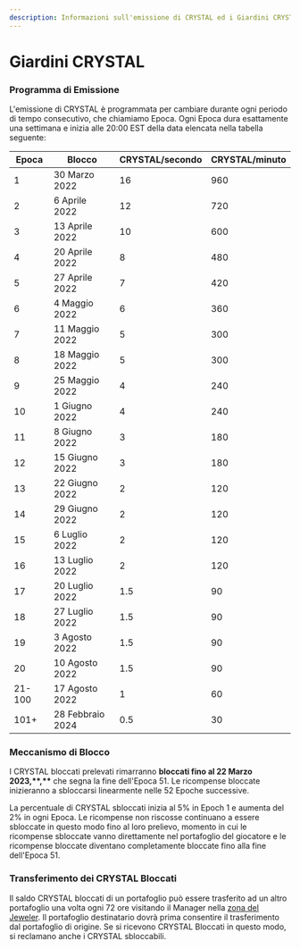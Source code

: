 ```yaml
---
description: Informazioni sull'emissione di CRYSTAL ed i Giardini CRYSTAL.
---
```


# Giardini CRYSTAL

### **Programma di Emissione**

L'emissione di CRYSTAL è programmata per cambiare durante ogni periodo di tempo consecutivo, che chiamiamo Epoca. Ogni Epoca dura esattamente una settimana e inizia alle 20:00 EST della data elencata nella tabella seguente:

| Epoca  | Blocco           | CRYSTAL/secondo | CRYSTAL/minuto |
| ------ | ---------------- | --------------- | -------------- |
| 1      | 30 Marzo 2022    | 16              | 960            |
| 2      | 6 Aprile 2022    | 12              | 720            |
| 3      | 13 Aprile 2022   | 10              | 600            |
| 4      | 20 Aprile 2022   | 8               | 480            |
| 5      | 27 Aprile 2022   | 7               | 420            |
| 6      | 4 Maggio 2022    | 6               | 360            |
| 7      | 11 Maggio 2022   | 5               | 300            |
| 8      | 18 Maggio 2022   | 5               | 300            |
| 9      | 25 Maggio 2022   | 4               | 240            |
| 10     | 1 Giugno 2022    | 4               | 240            |
| 11     | 8 Giugno 2022    | 3               | 180            |
| 12     | 15 Giugno 2022   | 3               | 180            |
| 13     | 22 Giugno 2022   | 2               | 120            |
| 14     | 29 Giugno 2022   | 2               | 120            |
| 15     | 6 Luglio 2022    | 2               | 120            |
| 16     | 13 Luglio 2022   | 2               | 120            |
| 17     | 20 Luglio 2022   | 1.5             | 90             |
| 18     | 27 Luglio 2022   | 1.5             | 90             |
| 19     | 3 Agosto 2022    | 1.5             | 90             |
| 20     | 10 Agosto 2022   | 1.5             | 90             |
| 21-100 | 17 Agosto 2022   | 1               | 60             |
| 101+   | 28 Febbraio 2024 | 0.5             | 30             |

### Meccanismo di Blocco

I CRYSTAL bloccati prelevati  rimarranno  **bloccati fino al 22 Marzo 2023,\*\*,\*\*** che segna la fine dell'Epoca 51. Le ricompense bloccate inizieranno a sbloccarsi linearmente nelle 52 Epoche successive. &#x20;

La percentuale di CRYSTAL sbloccati inizia al 5% in Epoch 1 e aumenta del 2% in ogni Epoca. Le ricompense non riscosse continuano a essere sbloccate in questo modo fino al loro prelievo, momento in cui le ricompense sbloccate vanno direttamente nel portafoglio del giocatore e le ricompense bloccate diventano completamente bloccate fino alla fine dell'Epoca 51.

### Transferimento dei CRYSTAL Bloccati

Il saldo CRYSTAL bloccati di un portafoglio può essere trasferito ad un altro portafoglio una volta ogni 72 ore visitando il Manager nella [zona del Jeweler](../../gameplay/zone-di-gioco/bank.md). Il portafoglio destinatario dovrà prima consentire il trasferimento dal portafoglio di origine. Se si ricevono CRYSTAL Bloccati in questo modo, si reclamano anche i CRYSTAL sbloccabili.

